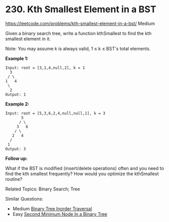 # 230. Kth Smallest Element in a BST
<https://leetcode.com/problems/kth-smallest-element-in-a-bst/>
Medium

Given a binary search tree, write a function kthSmallest to find the kth smallest element in it.

Note: 
You may assume k is always valid, 1 ≤ k ≤ BST's total elements.

**Example 1:**

    Input: root = [3,1,4,null,2], k = 1
      3
     / \
    1   4
     \
      2
    Output: 1

**Example 2:**

    Input: root = [5,3,6,2,4,null,null,1], k = 3
           5
          / \
         3   6
        / \
       2   4
      /
     1
    Output: 3

**Follow up:**

What if the BST is modified (insert/delete operations) often and you need to find the kth smallest frequently? How would you optimize the kthSmallest routine?

Related Topics: Binary Search; Tree

Similar Questions:

* Medium [Binary Tree Inorder Traversal](https://leetcode.com/problems/binary-tree-inorder-traversal/)
* Easy [Second Minimum Node In a Binary Tree](https://leetcode.com/problems/second-minimum-node-in-a-binary-tree/)